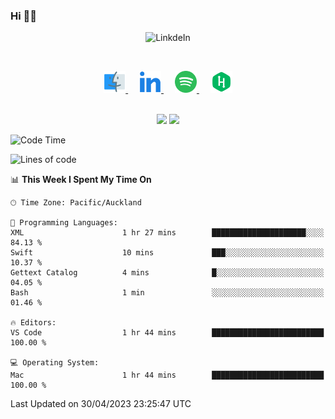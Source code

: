 ### Hi 👋🏻

<p align="center">
 <img alt="LinkdeIn" width="160px" src="https://media.giphy.com/media/fbyGEE9mlqDyE/giphy.gif?cid=ecf05e479e3sjlimgnu6742uu0i3fsxrozdeiq7ngv5qowed&rid=giphy.gif&ct=g" />
</p>
<br/>

<p align="center">
<a href="https://liguo.jiao.co.nz">
  <img alt="Home Page" height= "35px" width="35px" src="https://github.com/iceman201/iceman201/blob/main/assets/finder_apple_icon.svg" />
</a>
&emsp;
<a href="https://www.linkedin.com/in/liguojiaouc">
  <img alt="LinkdeIn" height= "35px" width="35px" src="https://github.com/iceman201/iceman201/blob/main/assets/linkedin_icon.svg" />
</a>
&emsp;
<a href="https://open.spotify.com/user/1233857145?si=96fbba946f584236">
  <img alt="Spotify" height= "35px" width="35px" src="https://github.com/iceman201/iceman201/blob/main/assets/spotify_icon.svg" />
</a>
&emsp;
<a href="https://www.hackerrank.com/iceman201">
  <img alt="Hacker Rank" height= "35px" width="35px" src="https://github.com/iceman201/iceman201/blob/main/assets/hackerrank_icon.svg" />
</a>
</p>

<p align="center">
<br/>
<img height="180px" src="https://github-readme-stats.vercel.app/api/top-langs/?username=iceman201&show_icons=true&layout=compact&theme=onedark&hide_border=true"/>
<img height="180px" src="https://github-readme-stats.vercel.app/api?username=iceman201&show_icons=true&count_private=true&theme=onedark&include_all_commits=true&hide_border=true"/>
</p>

<!--START_SECTION:waka-->
![Code Time](http://img.shields.io/badge/Code%20Time-393%20hrs-blue)

![Lines of code](https://img.shields.io/badge/From%20Hello%20World%20I%27ve%20Written-6.4%20million%20lines%20of%20code-blue)

📊 **This Week I Spent My Time On** 

```text
🕑︎ Time Zone: Pacific/Auckland

💬 Programming Languages: 
XML                      1 hr 27 mins        █████████████████████░░░░   84.13 % 
Swift                    10 mins             ███░░░░░░░░░░░░░░░░░░░░░░   10.37 % 
Gettext Catalog          4 mins              █░░░░░░░░░░░░░░░░░░░░░░░░   04.05 % 
Bash                     1 min               ░░░░░░░░░░░░░░░░░░░░░░░░░   01.46 % 

🔥 Editors: 
VS Code                  1 hr 44 mins        █████████████████████████   100.00 % 

💻 Operating System: 
Mac                      1 hr 44 mins        █████████████████████████   100.00 % 
```


 Last Updated on 30/04/2023 23:25:47 UTC
<!--END_SECTION:waka-->

<!--
**iceman201/iceman201** is a ✨ _special_ ✨ repository because its `README.md` (this file) appears on your GitHub profile.

Here are some ideas to get you started:

- 🔭 I’m currently working on ...
- 🌱 I’m currently learning ...
- 👯 I’m looking to collaborate on ...
- 🤔 I’m looking for help with ...
- 💬 Ask me about ...
- 📫 How to reach me: ...
- 😄 Pronouns: ...
- ⚡ Fun fact: ...
-->
